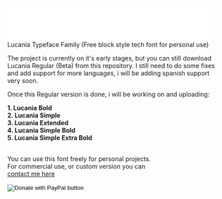 <img src="images_readme/lucania-logo-github.png"> </img><br>
Lucania Typeface Family (Free block style tech font for personal use)

The project is currently on it's early stages, but you can still download<br>
Lucania Regular (Beta) from this repository. I still need to do some fixes<br>
and add support for more languages, i will be adding spanish support<br>
very soon.<br>

Once this Regular version is done, i will be working on and uploading:<br>

<b>
1. Lucania Bold <br>
2. Lucania Simple <br>
3. Lucania Extended <br>
4. Lucania Simple Bold <br>
5. Lucania Simple Extra Bold <br>
</b><br>

You can use this font freely for personal projects. <br>
For commercial use, or custom version you can <br>
<a href="https://linktr.ee/eenoramic"> contact me here </a> <br>
<form action="https://www.paypal.com/donate" method="post" target="_top">
<input type="hidden" name="hosted_button_id" value="M85T8NQC8XMJJ" />
<input type="image" src="https://www.paypalobjects.com/en_US/i/btn/btn_donateCC_LG.gif" border="0" name="submit" title="PayPal - The safer, easier way to pay online!" alt="Donate with PayPal button" />
<img alt="" border="0" src="https://www.paypal.com/en_AR/i/scr/pixel.gif" width="1" height="1" />
</form>

